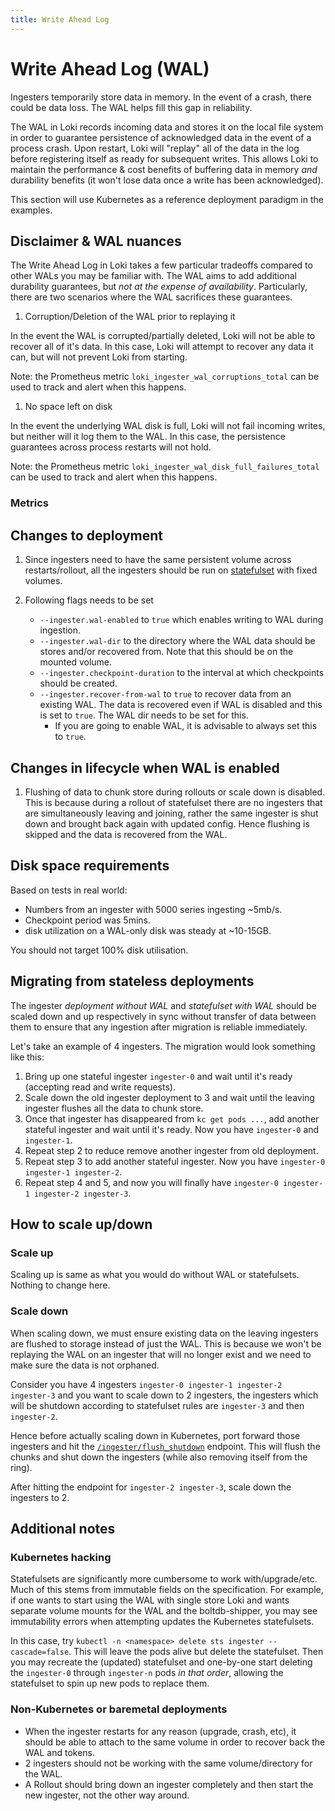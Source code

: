 ```yaml
---
title: Write Ahead Log
---
```


# Write Ahead Log (WAL)

Ingesters temporarily store data in memory. In the event of a crash, there could be data loss. The WAL helps fill this gap in reliability.

The WAL in Loki records incoming data and stores it on the local file system in order to guarantee persistence of acknowledged data in the event of a process crash. Upon restart, Loki will "replay" all of the data in the log before registering itself as ready for subsequent writes. This allows Loki to maintain the performance & cost benefits of buffering data in memory _and_ durability benefits (it won't lose data once a write has been acknowledged).

This section will use Kubernetes as a reference deployment paradigm in the examples.

## Disclaimer & WAL nuances

The Write Ahead Log in Loki takes a few particular tradeoffs compared to other WALs you may be familiar with. The WAL aims to add additional durability guarantees, but _not at the expense of availability_. Particularly, there are two scenarios where the WAL sacrifices these guarantees.

1) Corruption/Deletion of the WAL prior to replaying it

In the event the WAL is corrupted/partially deleted, Loki will not be able to recover all of it's data. In this case, Loki will attempt to recover any data it can, but will not prevent Loki from starting.

Note: the Prometheus metric `loki_ingester_wal_corruptions_total` can be used to track and alert when this happens.

1) No space left on disk

In the event the underlying WAL disk is full, Loki will not fail incoming writes, but neither will it log them to the WAL. In this case, the persistence guarantees across process restarts will not hold.

Note: the Prometheus metric `loki_ingester_wal_disk_full_failures_total` can be used to track and alert when this happens.

### Metrics

## Changes to deployment

1. Since ingesters need to have the same persistent volume across restarts/rollout, all the ingesters should be run on [statefulset](https://kubernetes.io/docs/concepts/workloads/controllers/statefulset/) with fixed volumes.

2. Following flags needs to be set
    * `--ingester.wal-enabled` to `true` which enables writing to WAL during ingestion.
    * `--ingester.wal-dir` to the directory where the WAL data should be stores and/or recovered from. Note that this should be on the mounted volume.
    * `--ingester.checkpoint-duration` to the interval at which checkpoints should be created.
    * `--ingester.recover-from-wal` to `true` to recover data from an existing WAL. The data is recovered even if WAL is disabled and this is set to `true`. The WAL dir needs to be set for this.
        * If you are going to enable WAL, it is advisable to always set this to `true`.

## Changes in lifecycle when WAL is enabled

1. Flushing of data to chunk store during rollouts or scale down is disabled. This is because during a rollout of statefulset there are no ingesters that are simultaneously leaving and joining, rather the same ingester is shut down and brought back again with updated config. Hence flushing is skipped and the data is recovered from the WAL.

## Disk space requirements

Based on tests in real world:

* Numbers from an ingester with 5000 series ingesting ~5mb/s.
* Checkpoint period was 5mins.
* disk utilization on a WAL-only disk was steady at ~10-15GB.

You should not target 100% disk utilisation.

## Migrating from stateless deployments

The ingester _deployment without WAL_ and _statefulset with WAL_ should be scaled down and up respectively in sync without transfer of data between them to ensure that any ingestion after migration is reliable immediately.

Let's take an example of 4 ingesters. The migration would look something like this:

1. Bring up one stateful ingester `ingester-0` and wait until it's ready (accepting read and write requests).
2. Scale down the old ingester deployment to 3 and wait until the leaving ingester flushes all the data to chunk store.
3. Once that ingester has disappeared from `kc get pods ...`, add another stateful ingester and wait until it's ready. Now you have `ingester-0` and `ingester-1`.
4. Repeat step 2 to reduce remove another ingester from old deployment.
5. Repeat step 3 to add another stateful ingester. Now you have `ingester-0 ingester-1 ingester-2`.
6. Repeat step 4 and 5, and now you will finally have `ingester-0 ingester-1 ingester-2 ingester-3`.

## How to scale up/down

### Scale up

Scaling up is same as what you would do without WAL or statefulsets. Nothing to change here.

### Scale down

When scaling down, we must ensure existing data on the leaving ingesters are flushed to storage instead of just the WAL. This is because we won't be replaying the WAL on an ingester that will no longer exist and we need to make sure the data is not orphaned.

Consider you have 4 ingesters `ingester-0 ingester-1 ingester-2 ingester-3` and you want to scale down to 2 ingesters, the ingesters which will be shutdown according to statefulset rules are `ingester-3` and then `ingester-2`.

Hence before actually scaling down in Kubernetes, port forward those ingesters and hit the [`/ingester/flush_shutdown`](../../api#post-ingesterflush_shutdown) endpoint. This will flush the chunks and shut down the ingesters (while also removing itself from the ring).

After hitting the endpoint for `ingester-2 ingester-3`, scale down the ingesters to 2.

## Additional notes

### Kubernetes hacking

Statefulsets are significantly more cumbersome to work with/upgrade/etc. Much of this stems from immutable fields on the specification. For example, if one wants to start using the WAL with single store Loki and wants separate volume mounts for the WAL and the boltdb-shipper, you may see immutability errors when attempting updates the Kubernetes statefulsets.

In this case, try `kubectl -n <namespace> delete sts ingester --cascade=false`. This will leave the pods alive but delete the statefulset. Then you may recreate the (updated) statefulset and one-by-one start deleting the `ingester-0` through `ingester-n` pods _in that order_, allowing the statefulset to spin up new pods to replace them.

### Non-Kubernetes or baremetal deployments

* When the ingester restarts for any reason (upgrade, crash, etc), it should be able to attach to the same volume in order to recover back the WAL and tokens.
* 2 ingesters should not be working with the same volume/directory for the WAL.
* A Rollout should bring down an ingester completely and then start the new ingester, not the other way around.
